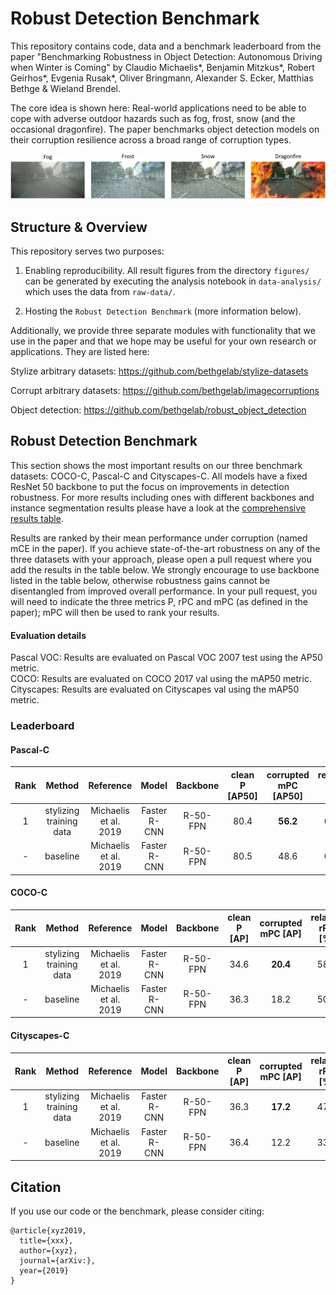 # Robust Detection Benchmark

This repository contains code, data and a benchmark leaderboard from the paper "Benchmarking Robustness in Object Detection: Autonomous Driving when Winter is Coming" by Claudio Michaelis\*, Benjamin Mitzkus\*, Robert Geirhos\*, Evgenia Rusak\*, Oliver Bringmann, Alexander S. Ecker, Matthias Bethge & Wieland Brendel.

The core idea is shown here: Real-world applications need to be able to cope with adverse outdoor hazards such as fog, frost, snow (and the occasional dragonfire). The paper benchmarks object detection models on their corruption resilience across a broad range of corruption types.

![traffic hazards](./figures/introduction/traffic_hazards.png)

## Structure & Overview

This repository serves two purposes:

1. Enabling reproducibility. All result figures from the directory ``figures/`` can be generated by executing the analysis notebook in ``data-analysis/`` which uses the data from ``raw-data/``.

2. Hosting the ``Robust Detection Benchmark`` (more information below).

Additionally, we provide three separate modules with functionality that we use in the paper and that we hope may be useful for your own research or applications. They are listed here:

Stylize arbitrary datasets:
https://github.com/bethgelab/stylize-datasets

Corrupt arbitrary datasets:
https://github.com/bethgelab/imagecorruptions

Object detection:
https://github.com/bethgelab/robust_object_detection


## Robust Detection Benchmark

This section shows the most important results on our three benchmark datasets: 
COCO-C, Pascal-C and Cityscapes-C. All models have a fixed ResNet 50 backbone to put the focus on improvements in detection robustness. For more results including ones with different backbones and instance segmentation results please have a look at the [comprehensive results table](TABLE.md).

Results are ranked by their mean performance under corruption (named mCE in the paper). If you achieve state-of-the-art robustness on any of the three datasets with your approach, please open a pull request where you add the results in the table below. We strongly encourage to use backbone listed in the table below, otherwise robustness gains cannot be disentangled from improved overall performance. In your pull request, you will need to indicate the three metrics P, rPC and mPC (as defined in the paper); mPC will then be used to rank your results.


#### Evaluation details

Pascal VOC: Results are evaluated on Pascal VOC 2007 test using the AP50 metric.<br>COCO: Results are evaluated on COCO 2017 val using the mAP50 metric.<br>Cityscapes: Results are evaluated on Cityscapes val using the mAP50 metric.

### Leaderboard


#### Pascal-C 

Rank | Method | Reference | Model  | Backbone  | clean P \[AP50\] | corrupted mPC \[AP50\] | relative rPC \[%\] |
:---:|:------:|:---------:|:------:|:---------:|:----------------:|:----------------------:|:------------------:|
1 |stylizing training data | Michaelis et al. 2019 | Faster R-CNN | R-50-FPN | 80.4 | **56.2** | 69.9           |
\- | baseline | Michaelis et al. 2019 | Faster R-CNN | R-50-FPN | 80.5 | 48.6              | 60.4               |


#### COCO-C

Rank | Method | Reference | Model  | Backbone  | clean P \[AP\] | corrupted mPC \[AP\] | relative rPC \[%\] |
:---:|:------:|:---------:|:------:|:---------:|:--------------:|:--------------------:|:------------------:|
1 |stylizing training data | Michaelis et al. 2019 | Faster R-CNN | R-50-FPN | 34.6 | **20.4** |       58.9 |
\- | baseline | Michaelis et al. 2019 | Faster R-CNN | R-50-FPN | 36.3 | 18.2          | 50.2               |


#### Cityscapes-C

Rank | Method | Reference | Model  | Backbone  | clean P \[AP\] | corrupted mPC \[AP\] | relative rPC \[%\] |
:---:|:------:|:---------:|:------:|:---------:|:--------------:|:--------------------:|:------------------:|
1 |stylizing training data | Michaelis et al. 2019 | Faster R-CNN | R-50-FPN | 36.3 | **17.2** | 47.4       |
\- | baseline | Michaelis et al. 2019 | Faster R-CNN | R-50-FPN | 36.4 | 12.2          | 33.4               |


## Citation

If you use our code or the benchmark, please consider citing:
```
@article{xyz2019,
  title={xxx},
  author={xyz},
  journal={arXiv:},
  year={2019}
}
```
